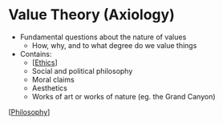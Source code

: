 # Value Theory (Axiology)

- Fundamental questions about the nature of values
  - How, why, and to what degree do we value things
- Contains:
  - [[Ethics]]
  - Social and political philosophy
  - Moral claims
  - Aesthetics
  - Works of art or works of nature (eg. the Grand Canyon)

[[Philosophy]]

[//begin]: # "Autogenerated link references for markdown compatibility"
[ethics]: ethics "Ethics"
[philosophy]: philosophy "Philosophy"
[//end]: # "Autogenerated link references"
